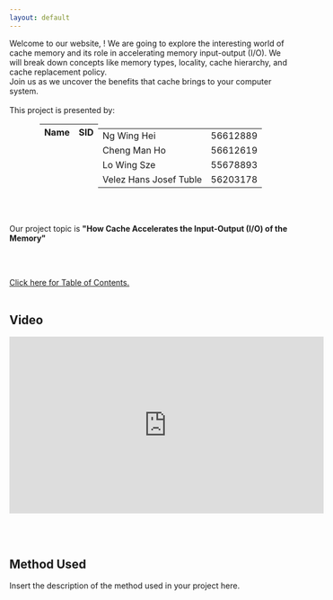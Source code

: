 ```yaml
---
layout: default
---
```

<head>
     <style>
        .centered-table {
            margin-left: auto;
            margin-right: auto;
        }
        .table-container {
            display: flex;
            justify-content: center;
        }
    </style>
    <script>
     function greeting() {
            var firstname = prompt(" What is your first name?");
            if (firstname !== null && firstname !== "") {) {
                firstname = firstname[0].toUpperCase() + firstname.substring(1);
                document.getElementById('message').textContent = 'Hello ' + firstname + '! Welcome to our project!';
                sessionStorage.setItem("firstname", firstname);
                document.getElementById('firstnamePlaceholder').textContent = firstname;
            } else {
                var firstname = prompt("Plese enter your first name.");
                 sessionStorage.setItem("firstname", firstname);
                 greeting();
            }
        }
     function checkvisit() {
          var firstname = sessionStorage.getItem("firstname");
          if (firstname !== null && firstname !== "") {
               document.getElementById('message').textContent = "Welcome back, " + firstname + "!";
               document.getElementById('firstnamePlaceholder').textContent = firstname;
          } else {
               greeting();
          }  
     }     
  </script>
</head>
    
<body onload='checkvisit();'>
 <div id="message"></div>

<div class="bodytext"><div class="middle">
Welcome to our website, <span id="firstnamePlaceholder"></span>! We are going to explore the interesting world of cache memory and its role in accelerating memory input-output (I/O). We will break down concepts like memory types, locality, cache hierarchy, and cache replacement policy. <br/> Join us as we uncover the benefits that cache brings to your computer system. 
<br/><br/>This project is presented by: <br/>
  <div class="centered-table">
    <table class="table-container">
    <thead>
      <tr>
        <th><b>Name</b></th>
        <th><b>SID</b></th>
      </tr>
    </thead>
    <tbody>
      <tr>
        <td>Ng Wing Hei</td>
        <td>56612889</td>
      </tr>
      <tr>
        <td>Cheng Man Ho</td>
        <td>56612619</td>
      </tr>
      <tr>
        <td>Lo Wing Sze</td>
        <td>55678893</td>
      </tr>
      <tr>
        <td>Velez Hans Josef Tuble</td>
        <td>56203178</td>
      </tr>
    </tbody>
 </table>
</div>

<br/><br/>

Our project topic is <b>"How Cache Accelerates the Input-Output (I/O) of the Memory"</b>

<br/><br/>

<a href="https://cs1102proj-cache.github.io/CS1102/table_of_contents.html">Click here for <u>Table of Contents.</u></a>
<br/><br/>
<div id="video">
    <h2>Video</h2>
    <!-- Replace the src attribute with the URL of your video -->
    <iframe width="560" height="315" src="https://www.youtube.com/embed/your-video-id" frameborder="0" allowfullscreen></iframe>
</div>

<br/><br/>

<div id="method-used">
    <h2>Method Used</h2>
    <p>
        Insert the description of the method used in your project here.
    </p>
</div>
